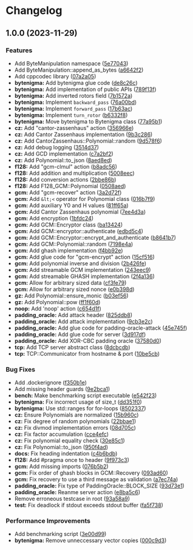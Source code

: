 # Changelog

## 1.0.0 (2023-11-29)


### Features

* Add ByteManipulation namespace ([5e77043](https://github.com/frereit/KauMA/commit/5e77043b9bf251cd8fe5adb28ba89b0bf04f6ecf))
* Add ByteManipulation::append_as_bytes ([a6642f2](https://github.com/frereit/KauMA/commit/a6642f2f38652fbe56420c05313e4a772f24de61))
* Add cppcodec library ([07a2a05](https://github.com/frereit/KauMA/commit/07a2a054d91d1abf2a53d2b0dd5ff92d7c12287d))
* **bytenigma:** Add bytenigma glue code ([de8c26c](https://github.com/frereit/KauMA/commit/de8c26c6d4b579b606f7f00abb861f55744ff17d))
* **bytenigma:** Add implementation of public APIs ([789f13f](https://github.com/frereit/KauMA/commit/789f13f10baf1c089fb8d3a243822608a1110dbf))
* **bytenigma:** Add inverted rotors field ([7b1572a](https://github.com/frereit/KauMA/commit/7b1572a5e8bd8b6dc1b99b17648c2250a58c377d))
* **bytenigma:** Implement `backward_pass` ([76a00bd](https://github.com/frereit/KauMA/commit/76a00bd4dd95454ebdef6a487f30281c50a59c27))
* **bytenigma:** Implement `forward_pass` ([17b63ac](https://github.com/frereit/KauMA/commit/17b63acaf8f4b25906b1537fd65cbb7ba62a42a6))
* **bytenigma:** Implement `turn_rotor` ([b6332f8](https://github.com/frereit/KauMA/commit/b6332f8d3375359b5cbf6cdf4d7495f3fd981491))
* **bytenigma:** Move bytenigma to Bytenigma class ([77a95b1](https://github.com/frereit/KauMA/commit/77a95b172483156d2632969453a712320dbba7e9))
* **cz:** Add "cantor-zassenhaus" action ([356966e](https://github.com/frereit/KauMA/commit/356966eb065ccd609eb7fb3ff4fcb4cdd4655d7e))
* **cz:** Add Cantor Zassenhaus implementation ([9b3c286](https://github.com/frereit/KauMA/commit/9b3c286436ca3d168e2cad34760247d022bd955d))
* **cz:** Add CantorZassenhaus::Polynomial::random ([9d578f6](https://github.com/frereit/KauMA/commit/9d578f6e00e6e51506ec44c2dd9ddd40e248f97d))
* **cz:** Add debug logging ([3514d37](https://github.com/frereit/KauMA/commit/3514d377716c87366ca53c46ef5eff87fc0fe009))
* **cz:** Add GCD implementation ([c7a2bf2](https://github.com/frereit/KauMA/commit/c7a2bf25bc86123f2cb4a59a1270f9960bdd03b2))
* **cz:** Add Polynomial::to_json ([8aed8ed](https://github.com/frereit/KauMA/commit/8aed8ed461dfdb1737d2909d865807d2b339ff39))
* **f128:** Add "gcm-clmul" action ([b8adc56](https://github.com/frereit/KauMA/commit/b8adc56540f4cb5b6f0a9ce366d0dbac4b32ece4))
* **f128:** Add addition and multiplication ([5008eec](https://github.com/frereit/KauMA/commit/5008eec8831cf3185b8d29da20abba7e3944423f))
* **f128:** Add conversion actions ([2bbe86b](https://github.com/frereit/KauMA/commit/2bbe86b7de91a677eaf0f2b83bdac5b222928db9))
* **f128:** Add F128_GCM::Polynomial ([0508aed](https://github.com/frereit/KauMA/commit/0508aedb0351e8b57fe5066ab5c74866f694701a))
* **gcm:** Add "gcm-recover" action ([3a2d72f](https://github.com/frereit/KauMA/commit/3a2d72f2245356b0b9bc5f412bc492a6fd30b086))
* **gcm:** Add `&lt;<` operator for Polynomial class ([016b7f9](https://github.com/frereit/KauMA/commit/016b7f9bf4487450ba1d4f562e09a4dfcdedf339))
* **gcm:** Add auxiliary Y0 and H values ([81ff65a](https://github.com/frereit/KauMA/commit/81ff65a2d2a6cab1a6808d47bd607074ff4d1669))
* **gcm:** Add Cantor Zassenhaus polynomial ([7ee4d3a](https://github.com/frereit/KauMA/commit/7ee4d3a3700f51a5e71c91e09a5263d66cd633e4))
* **gcm:** Add encryption ([1bfdc24](https://github.com/frereit/KauMA/commit/1bfdc24213430adc65b251893ba00defdf2570eb))
* **gcm:** Add GCM::Encryptor class ([ba13424](https://github.com/frereit/KauMA/commit/ba13424d50ffd54ca9b532f7ee8496fca5c6df17))
* **gcm:** Add GCM::encryptor::authenticate ([edbd5c4](https://github.com/frereit/KauMA/commit/edbd5c4d58fb5415d5ff8e37ce36205c35986eb6))
* **gcm:** Add GCM::Encryptor::encrypt_and_authenticate ([b8641b7](https://github.com/frereit/KauMA/commit/b8641b789c70e51c1e879ecb98188ce4bd90a1ce))
* **gcm:** Add GCM::Polynomial::random ([7198e4a](https://github.com/frereit/KauMA/commit/7198e4a3c33cfecaceeec833184a0fce37567501))
* **gcm:** Add ghash implementation ([f4bb92e](https://github.com/frereit/KauMA/commit/f4bb92ef8ce74a71e6bcd701113e4c4e3c8ab21b))
* **gcm:** Add glue code for "gcm-encrypt" action ([15cf516](https://github.com/frereit/KauMA/commit/15cf5160560dd3eb49a9a2869400b6c3b9d254f8))
* **gcm:** Add polynomial inverse and division ([2b426fe](https://github.com/frereit/KauMA/commit/2b426fe4ef163ffbe65f0365b99e320fd218e926))
* **gcm:** Add streamable GCM implementation ([243eec9](https://github.com/frereit/KauMA/commit/243eec9fcf33b215458cc33ab4b9749fad25a5ad))
* **gcm:** Add streamable GHASH implementation ([2f4a136](https://github.com/frereit/KauMA/commit/2f4a1367f5d068e4953e456848382031d2ccfbdb))
* **gcm:** Allow for arbitrary sized data ([cf3fe79](https://github.com/frereit/KauMA/commit/cf3fe7998b0cae2f3090a234eef8b21298634f6a))
* **gcm:** Allow for arbitrary sized nonce ([e0b398d](https://github.com/frereit/KauMA/commit/e0b398dc5e3ae00b989a526b033c73e89abc4146))
* **gz:** Add Polynomial::ensure_monic ([b03ef56](https://github.com/frereit/KauMA/commit/b03ef56699cf67f6f78e1fdf1015a9e7b0b8764b))
* **gz:** Add Polynomial::pow ([ff1f60d](https://github.com/frereit/KauMA/commit/ff1f60dd05ed525b8a4ab890b886783ec3fd1d25))
* **noop:** Add 'noop' action ([c654d1f](https://github.com/frereit/KauMA/commit/c654d1fa9a10d6eec1289a083a5176d4836c4279))
* **padding_oracle:** Add attack header ([825ddb8](https://github.com/frereit/KauMA/commit/825ddb823830348aa36d1823d62adba677706384))
* **padding_oracle:** Add attack implementation ([9cb3e2c](https://github.com/frereit/KauMA/commit/9cb3e2cc15eb0bb1b26023d76e99e8c55f31b1f1))
* **padding_oracle:** Add glue code for padding-oracle-attack ([45e745f](https://github.com/frereit/KauMA/commit/45e745ffb4780117808686573b6f59d44405f8b4))
* **padding_oracle:** Add glue code for server ([3d917df](https://github.com/frereit/KauMA/commit/3d917df4878732b4c520966418e92b6f3cb78f8a))
* **padding_oracle:** Add XOR-CBC padding oracle ([37580d0](https://github.com/frereit/KauMA/commit/37580d07a5e31ae43b460834a0598f746e2f099f))
* **tcp:** Add TCP server abstract class ([8dcbcdb](https://github.com/frereit/KauMA/commit/8dcbcdb0dd69bb3cbff9ad9eaeade79b49674dd7))
* **tcp:** TCP::Communicator from hostname & port ([10be5cb](https://github.com/frereit/KauMA/commit/10be5cbf326f766f4d7bcdeb8f60887e68f0a2e3))


### Bug Fixes

* Add .dockerignore ([f350b1e](https://github.com/frereit/KauMA/commit/f350b1e99244df6b8688aae31fd5527007d2d79d))
* Add missing header guards ([9e2bca1](https://github.com/frereit/KauMA/commit/9e2bca1e12219b259e809d39f7456609269416ae))
* **bench:** Make benchmarking script executable ([e542f23](https://github.com/frereit/KauMA/commit/e542f230e079e687e65d1d8be9d625b715401b54))
* **bytenigma:** Fix incorrect usage of size_t ([dd351f0](https://github.com/frereit/KauMA/commit/dd351f029deda0773e4d4e2f749a737259a1510a))
* **bytenigma:** Use std::ranges for for-loops ([8502337](https://github.com/frereit/KauMA/commit/85023375163a8f0a15bba6c265860ae5a611bcc9))
* **cz:** Ensure Polynomials are normalized ([15b960c](https://github.com/frereit/KauMA/commit/15b960cddab96894d66268f69c91e7e168cbd6ad))
* **cz:** Fix degree of random polynomials ([22bbae1](https://github.com/frereit/KauMA/commit/22bbae1d3af80a8b311332042d2b388e177605b5))
* **cz:** Fix divmod implementation errors ([08d705c](https://github.com/frereit/KauMA/commit/08d705ccf179a78f7b8a1ff7ddad63621eb27184))
* **cz:** Fix factor accumulation ([cce4efc](https://github.com/frereit/KauMA/commit/cce4efc7b5d1154272a21001291148ad8b2b39bf))
* **cz:** Fix polynomial equality check ([30e85c1](https://github.com/frereit/KauMA/commit/30e85c10de7196599adda40e378692efdc061b35))
* **cz:** Fix Polynomial::to_json ([950f4ad](https://github.com/frereit/KauMA/commit/950f4ad57c02aa718af7746845fb97d28e876d25))
* **docs:** Fix heading indentation ([c4b6bdb](https://github.com/frereit/KauMA/commit/c4b6bdbe90bc4578ec846c50509c6d46318dc753))
* **f128:** Add #pragma once to header ([9f973c3](https://github.com/frereit/KauMA/commit/9f973c3a7d13f761ac3a37f6fd8f1dad49647322))
* **gcm:** Add missing imports ([076b5b2](https://github.com/frereit/KauMA/commit/076b5b286667201213a0fcfa72202a54f1f71e79))
* **gcm:** Fix order of ghash blocks in GCM::Recovery ([093ad60](https://github.com/frereit/KauMA/commit/093ad601d8a7b5070c6b2e6cc210c06dd7c11295))
* **gcm:** Fix recovery to use a third message as validation ([a7ec74a](https://github.com/frereit/KauMA/commit/a7ec74a62616a52ca1e37b75745a6824029c6052))
* **padding_oracle:** Fix type of PaddingOracle::BLOCK_SIZE ([93d73e1](https://github.com/frereit/KauMA/commit/93d73e1732f4e626f50b9a138999e998d534f2aa))
* **padding_oracle:** Reanme server action ([e8ba5c6](https://github.com/frereit/KauMA/commit/e8ba5c6d069706116df83ddc64af12d60d5ce1d9))
* Remove erroneous testcase in root ([93a58a9](https://github.com/frereit/KauMA/commit/93a58a9cea9d7be7a496be6a621ec1c520debce9))
* **test:** Fix deadlock if stdout exceeds stdout buffer ([fa5f738](https://github.com/frereit/KauMA/commit/fa5f73815c2b70c2208a76a7dfab351bfc00b8af))


### Performance Improvements

* Add benchmarking script ([3e00d99](https://github.com/frereit/KauMA/commit/3e00d99b2f5ddf7e64f84eea28bbbaea42ed22bd))
* **bytenigma:** Remove unneccessary vector copies ([000c9d3](https://github.com/frereit/KauMA/commit/000c9d374fd78f2bce1e25ce55b5776982ad095f))
